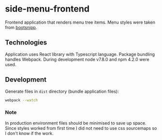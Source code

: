 # side-menu-frontend
Frontend application that renders menu tree items. Menu styles were taken from [bootsnipp](https://bootsnipp.com/snippets/yplrV).

## Technologies
Application uses React library with Typescript language. Package bundling handles Webpack. During development node v7.8.0 and npm 4.2.0 were used.

## Development
Generate files in `dist` directory (bundle application files):
```sh
webpack --watch 
```

### Note
In production environment files should be minimised to save up space.
Since styles worked from first time I did not need to use css sourcemaps so I don't know if the work.

